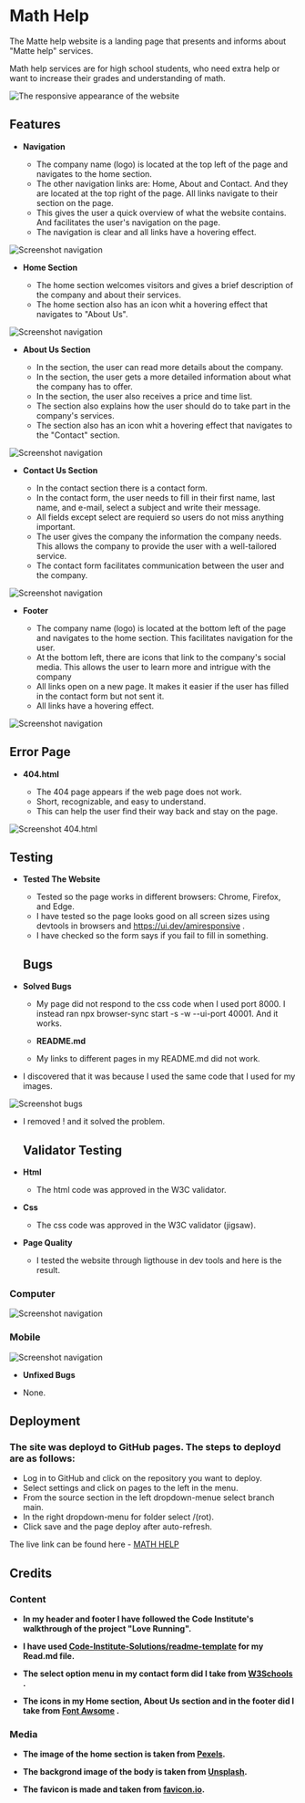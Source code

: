 # Math Help

The Matte help website is a landing page that presents and informs about "Matte help" services.

Math help services are for high school students, who need extra help or want to increase their grades and understanding of math. 


![The responsive appearance of the website](assets/image/responsiv%20.png)

## Features


- __Navigation__

  - The company name (logo) is located at the top left of the page and navigates to the home section.
  - The other navigation links are: Home, About and Contact. And they are located at the top right of the page. All links navigate to their section on the page.
  - This gives the user a quick overview of what the website contains. And facilitates the user's navigation on the page.
  - The navigation is clear and all links have a hovering effect.

![Screenshot navigation](assets/image/Sk%C3%A4rmbild-navigation.png)  

- __Home Section__

  - The home section welcomes visitors and gives a brief description of the company and about their services.
  - The home section also has an icon whit a hovering effect that navigates to "About Us".

![Screenshot navigation](assets/image/screenshot-home.png)  

- __About Us Section__

  - In the section, the user can read more details about the company.
  - In the section, the user gets a more detailed information about what the company has to offer.
  - In the section, the user also receives a price and time list.
  - The section also explains how the user should do to take part in the company's services.
  - The section also has an icon whit a hovering effect that navigates to the "Contact" section.



![Screenshot navigation](assets/image/screenshot-about.png)  


- __Contact Us Section__

  - In the contact section there is a contact form.
  - In the contact form, the user needs to fill in their first name, last name, and e-mail, select a subject and write their message.
  - All fields except select are requierd so users do not miss anything important.
  - The user gives the company the information the company needs. This allows the company to provide the user with a well-tailored service.
  - The contact form facilitates communication between the user and the company. 


![Screenshot navigation](assets/image/screenshot-contact.png)  


- __Footer__

  - The company name (logo) is located at the bottom left of the page and navigates to the home section. This facilitates navigation for the user. 
  -  At the bottom left, there are icons that link to the company's social media. This allows the user to learn more and intrigue with the company
    - All links open on a new page. It makes it easier if the user has filled in the contact form but not sent it.
    -  All links have a hovering effect.


![Screenshot navigation](assets/image/screenshot-footer.png)  



## Error Page

- __404.html__

  - The 404 page appears if the web page does not work.
  -  Short, recognizable, and easy to understand.
  -  This can help the user find their way back and stay on the page.


![Screenshot 404.html](assets/image/screenshot-404.html.png)  



## Testing

- __Tested The Website__

  - Tested so the page works in different browsers: Chrome, Firefox, and Edge.
  -  I have tested so the page looks good on all screen sizes using devtools in browsers and https://ui.dev/amiresponsive .
  - I have checked so the form says if you fail to fill in something.


  ## Bugs

- __Solved Bugs__

  - My page did not respond to the css code when I used port 8000. I instead ran npx browser-sync start -s -w --ui-port 40001. And it works.

  - __README.md__

  - My links to different pages in my README.md
 did not work.

 - I discovered that it was because I used the same code that I used for my images.

 ![Screenshot bugs](assets/image/screenshot.READ.md-bug.png)

 - I removed ! and it solved the problem.



   ## Validator Testing

- __Html__

  - The html code was approved in the W3C validator.

- __Css__

  - The css code was approved in the W3C validator (jigsaw).

- __Page Quality__

  - I tested the website through ligthouse in dev tools and here is the result.

### Computer
![ Screenshot navigation](assets/image/screenshot-ligthouse-desk.png)  

### Mobile
![ Screenshot navigation](assets/image/screenshot-ligthouse-mob.png)  


  - __Unfixed Bugs__

  - None.

## Deployment

### The site was deployd to GitHub pages. The steps to deployd are as follows:

  - Log in to GitHub and click on the repository you want to deploy.
  - Select settings and click on pages to the left in the menu.
  - From the source section in the left dropdown-menue select branch main.
  - In the right dropdown-menu for folder select /(rot).
  - Click save and the page deploy after auto-refresh.

The live link can be found here - [MATH HELP](https://assofiejakobsson.github.io/Projekt-1-Code-Institute/)

## Credits

### Content
 
 - __In my header and footer I have followed the Code Institute's walkthrough of the project "Love Running".__

 - __I have used [Code-Institute-Solutions/readme-template](https://github.com/Code-Institute-Solutions/readme-template/blob/master/README.md)  for my Read.md file.__


  - __The select option menu in my contact form did I take from [W3Schools](https://www.w3schools.com/howto/howto_custom_select.asp) .__

   - __The icons in my Home section, About Us section and in the footer did I take from [Font Awsome](https://fontawesome.com/) .__



   ### Media
 
 - __The image of the home section is taken from [Pexels](https://www.pexels.com/sv-se/).__

- __The backgrond image of the body is taken from [Unsplash](https://unsplash.com/).__

- __The favicon is made and taken from [favicon.io](https://favicon.io/favicon-converter/).__



   


  








